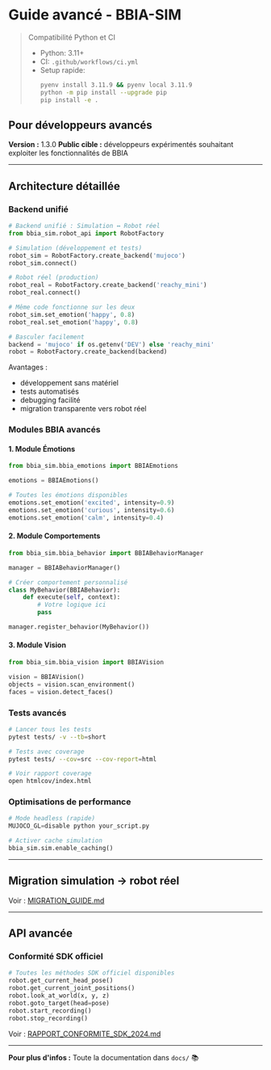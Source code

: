 # Guide avancé - BBIA-SIM

> Compatibilité Python et CI
>
> - Python: 3.11+
> - CI: `.github/workflows/ci.yml`
> - Setup rapide:
>   ```bash
>   pyenv install 3.11.9 && pyenv local 3.11.9
>   python -m pip install --upgrade pip
>   pip install -e .
>   ```

## Pour développeurs avancés

**Version :** 1.3.0
**Public cible :** développeurs expérimentés souhaitant exploiter les fonctionnalités de BBIA

---

## Architecture détaillée

### Backend unifié

```python
# Backend unifié : Simulation ↔ Robot réel
from bbia_sim.robot_api import RobotFactory

# Simulation (développement et tests)
robot_sim = RobotFactory.create_backend('mujoco')
robot_sim.connect()

# Robot réel (production)
robot_real = RobotFactory.create_backend('reachy_mini')
robot_real.connect()

# Même code fonctionne sur les deux
robot_sim.set_emotion('happy', 0.8)
robot_real.set_emotion('happy', 0.8)

# Basculer facilement
backend = 'mujoco' if os.getenv('DEV') else 'reachy_mini'
robot = RobotFactory.create_backend(backend)
```

Avantages :
- développement sans matériel
- tests automatisés
- debugging facilité
- migration transparente vers robot réel

### Modules BBIA avancés

#### 1. Module Émotions
```python
from bbia_sim.bbia_emotions import BBIAEmotions

emotions = BBIAEmotions()

# Toutes les émotions disponibles
emotions.set_emotion('excited', intensity=0.9)
emotions.set_emotion('curious', intensity=0.6)
emotions.set_emotion('calm', intensity=0.4)
```

#### 2. Module Comportements
```python
from bbia_sim.bbia_behavior import BBIABehaviorManager

manager = BBIABehaviorManager()

# Créer comportement personnalisé
class MyBehavior(BBIABehavior):
    def execute(self, context):
        # Votre logique ici
        pass

manager.register_behavior(MyBehavior())
```

#### 3. Module Vision
```python
from bbia_sim.bbia_vision import BBIAVision

vision = BBIAVision()
objects = vision.scan_environment()
faces = vision.detect_faces()
```

### Tests avancés

```bash
# Lancer tous les tests
pytest tests/ -v --tb=short

# Tests avec coverage
pytest tests/ --cov=src --cov-report=html

# Voir rapport coverage
open htmlcov/index.html
```

### Optimisations de performance

```python
# Mode headless (rapide)
MUJOCO_GL=disable python your_script.py

# Activer cache simulation
bbia_sim.sim.enable_caching()
```

---

## Migration simulation → robot réel

Voir : [MIGRATION_GUIDE.md](MIGRATION_GUIDE.md)

---

## API avancée

### Conformité SDK officiel

```python
# Toutes les méthodes SDK officiel disponibles
robot.get_current_head_pose()
robot.get_current_joint_positions()
robot.look_at_world(x, y, z)
robot.goto_target(head=pose)
robot.start_recording()
robot.stop_recording()
```

Voir : [RAPPORT_CONFORMITE_SDK_2024.md](./RAPPORT_CONFORMITE_SDK_2024.md)

---

**Pour plus d'infos :** Toute la documentation dans `docs/` 📚

